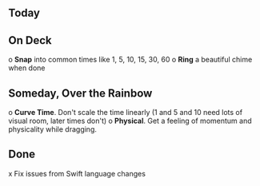 ## Today

## On Deck
o **Snap** into common times like 1, 5, 10, 15, 30, 60
o **Ring** a beautiful chime when done

## Someday, Over the Rainbow
o **Curve Time**. Don't scale the time linearly (1 and 5 and 10 need lots of visual room, later times don't)
o **Physical**. Get a feeling of momentum and physicality while dragging.

## Done
x Fix issues from Swift language changes